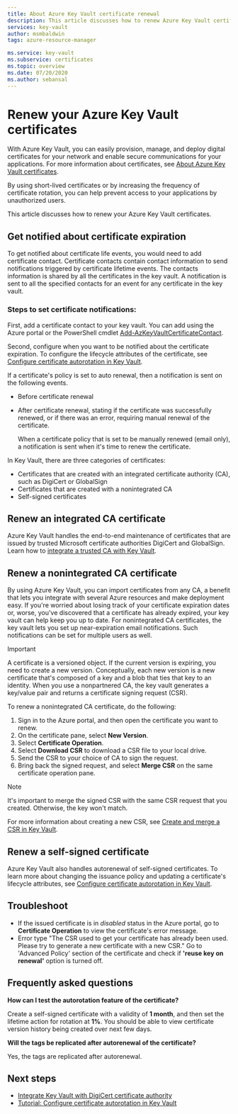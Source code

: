 ```yaml
---
title: About Azure Key Vault certificate renewal
description: This article discusses how to renew Azure Key Vault certificates.
services: key-vault
author: msmbaldwin
tags: azure-resource-manager

ms.service: key-vault
ms.subservice: certificates
ms.topic: overview
ms.date: 07/20/2020
ms.author: sebansal
---
```


# Renew your Azure Key Vault certificates

With Azure Key Vault, you can easily provision, manage, and deploy digital certificates for your network and enable secure communications for your applications. For more information about certificates, see [About Azure Key Vault certificates](./about-certificates.md).

By using short-lived certificates or by increasing the frequency of certificate rotation, you can help prevent access to your applications by unauthorized users.

This article discusses how to renew your Azure Key Vault certificates.

## Get notified about certificate expiration
To get notified about certificate life events, you would need to add certificate contact. Certificate contacts contain contact information to send notifications triggered by certificate lifetime events. The contacts information is shared by all the certificates in the key vault. A notification is sent to all the specified contacts for an event for any certificate in the key vault.

### Steps to set certificate notifications:
First, add a certificate contact to your key vault. You can add using the Azure portal or the PowerShell cmdlet [Add-AzKeyVaultCertificateContact](/powershell/module/az.keyvault/add-azkeyvaultcertificatecontact).

Second, configure when you want to be notified about the certificate expiration. To configure the lifecycle attributes of the certificate, see [Configure certificate autorotation in Key Vault](./tutorial-rotate-certificates.md#update-lifecycle-attributes-of-a-stored-certificate).

If a certificate's policy is set to auto renewal, then a notification is sent on the following events.

- Before certificate renewal
- After certificate renewal, stating if the certificate was successfully renewed, or if there was an error, requiring manual renewal of the certificate.  

  When a certificate policy that is set to be manually renewed (email only), a notification is sent when it's time to renew the certificate.  

In Key Vault, there are three categories of certificates:
-    Certificates that are created with an integrated certificate authority (CA), such as DigiCert or GlobalSign
-    Certificates that are created with a nonintegrated CA
-    Self-signed certificates

## Renew an integrated CA certificate 
Azure Key Vault handles the end-to-end maintenance of certificates that are issued by trusted Microsoft certificate authorities DigiCert and GlobalSign. Learn how to [integrate a trusted CA with Key Vault](./how-to-integrate-certificate-authority.md).

## Renew a nonintegrated CA certificate 
By using Azure Key Vault, you can import certificates from any CA, a benefit that lets you integrate with several Azure resources and make deployment easy. If you're worried about losing track of your certificate expiration dates or, worse, you've discovered that a certificate has already expired, your key vault can help keep you up to date. For nonintegrated CA certificates, the key vault lets you set up near-expiration email notifications. Such notifications can be set for multiple users as well.

> [!IMPORTANT]
> A certificate is a versioned object. If the current version is expiring, you need to create a new version. Conceptually, each new version is a new certificate that's composed of a key and a blob that ties that key to an identity. When you use a nonpartnered CA, the key vault generates a key/value pair and returns a certificate signing request (CSR).

To renew a nonintegrated CA certificate, do the following:

1. Sign in to the Azure portal, and then open the certificate you want to renew.
1. On the certificate pane, select **New Version**.
1. Select **Certificate Operation**.
1. Select **Download CSR** to download a CSR file to your local drive.
1. Send the CSR to your choice of CA to sign the request.
1. Bring back the signed request, and select **Merge CSR** on the same certificate operation pane.

> [!NOTE]
> It's important to merge the signed CSR with the same CSR request that you created. Otherwise, the key won't match.

For more information about creating a new CSR, see [Create and merge a CSR in Key Vault](create-certificate-signing-request.md).

## Renew a self-signed certificate

Azure Key Vault also handles autorenewal of self-signed certificates. To learn more about changing the issuance policy and updating a certificate's lifecycle attributes, see [Configure certificate autorotation in Key Vault](./tutorial-rotate-certificates.md#update-lifecycle-attributes-of-a-stored-certificate).

## Troubleshoot
* If the issued certificate is in *disabled* status in the Azure portal, go to **Certificate Operation** to view the certificate's error message.
* Error type "The CSR used to get your certificate has already been used. Please try to generate a new certificate with a new CSR."
  Go to 'Advanced Policy' section of the certificate and check if **'reuse key on renewal'** option is turned off.


## Frequently asked questions

**How can I test the autorotation feature of the certificate?**

Create a self-signed certificate with a validity of **1 month**, and then set the lifetime action for rotation at **1%**. You should be able to view certificate version history being created over next few days.
  
**Will the tags be replicated after autorenewal of the certificate?**

Yes, the tags are replicated after autorenewal.

## Next steps
*    [Integrate Key Vault with DigiCert certificate authority](how-to-integrate-certificate-authority.md)
*    [Tutorial: Configure certificate autorotation in Key Vault](tutorial-rotate-certificates.md)
